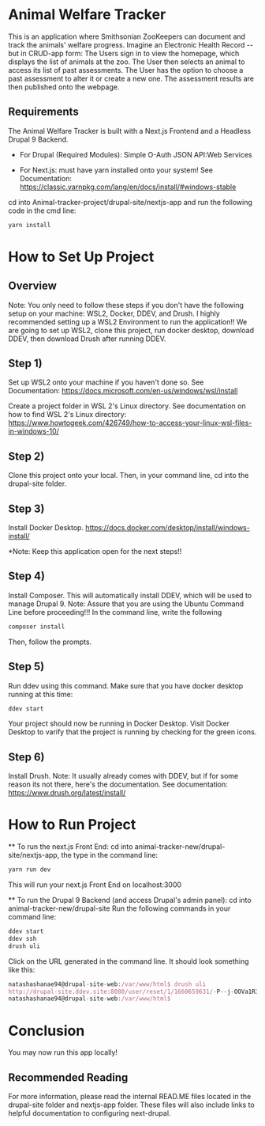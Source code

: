 # Animal Welfare Tracker

This is an application where Smithsonian ZooKeepers can document and track the animals' welfare progress.  Imagine an Electronic Health Record -- but in CRUD-app form:
The Users sign in to view the homepage, which displays the list of animals at the zoo.  The User then selects an animal to access its list of past assessments.  The User has the option to choose a past assessment to alter it or create a new one.  The assessment results are then published onto the webpage.

## Requirements

The Animal Welfare Tracker is built with a Next.js Frontend and a Headless Drupal 9 Backend.

* For Drupal (Required Modules): 
Simple O-Auth 
JSON API:Web Services

* For Next.js: 
must have yarn installed onto your system!
See Documentation: https://classic.yarnpkg.com/lang/en/docs/install/#windows-stable

cd into Animal-tracker-project/drupal-site/nextjs-app and run the following code in the cmd line:
```js
yarn install
```

# How to Set Up Project

## Overview
Note: You only need to follow these steps if you don't have the following setup on your machine: WSL2, Docker, DDEV, and Drush. I highly recommended setting up a WSL2 Environment to run the application!! We are going to set up WSL2, clone this project, run docker desktop, download DDEV, then download Drush after running DDEV.

## Step 1)
Set up WSL2 onto your machine if you haven't done so.
See Documentation: https://docs.microsoft.com/en-us/windows/wsl/install

Create a project folder in WSL 2's Linux directory.  See documentation on how to find WSL 2's Linux directory: https://www.howtogeek.com/426749/how-to-access-your-linux-wsl-files-in-windows-10/

## Step 2)
Clone this project onto your local. Then, in your command line, cd into the drupal-site folder.

## Step 3)
Install Docker Desktop.
https://docs.docker.com/desktop/install/windows-install/

*Note: Keep this application open for the next steps!!

## Step 4)
Install Composer.  This will automatically install DDEV, which will be used to manage Drupal 9.  Note: Assure that you are using the Ubuntu Command Line before proceeding!!! In the command line, write the following
```js
composer install
```
Then, follow the prompts.

## Step 5)
Run ddev using this command.  Make sure that you have docker desktop running at this time:
```js
ddev start
```
Your project should now be running in Docker Desktop. Visit Docker Desktop to varify that the project is running by checking for the green icons.

## Step 6)
Install Drush. Note: It usually already comes with DDEV, but if for some reason its not there, here's the documentation.
See documentation: https://www.drush.org/latest/install/



# How to Run Project

** To run the next.js Front End: 
cd into animal-tracker-new/drupal-site/nextjs-app, the type in the command line:
```js
yarn run dev
```
This will run your next.js Front End on localhost:3000

** To run the Drupal 9 Backend (and access Drupal's admin panel):
cd into animal-tracker-new/drupal-site
Run the following commands in your command line:
```js
ddev start
ddev ssh
drush uli
```
Click on the URL generated in the command line. It should look something like this:
```js
natashashanae94@drupal-site-web:/var/www/html$ drush uli
http://drupal-site.ddev.site:8080/user/reset/1/1660659631/-P--j-OOVa1R3KMdEg4S2pKL-SpbuUwxfz5Zgnh8gQw/login
natashashanae94@drupal-site-web:/var/www/html$ 
```

# Conclusion
You may now run this app locally!

## Recommended Reading
For more information, please read the internal READ.ME files located in the drupal-site folder and nextjs-app folder. These files will also include links to helpful documentation to configuring next-drupal.